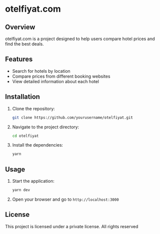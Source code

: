 # otelfiyat.com

## Overview

otelfiyat.com is a project designed to help users compare hotel prices and find the
best deals.

## Features

- Search for hotels by location
- Compare prices from different booking websites
- View detailed information about each hotel

## Installation

1. Clone the repository:
   ```bash
   git clone https://github.com/yourusername/otelfiyat.git
   ```
2. Navigate to the project directory:
   ```bash
   cd otelfiyat
   ```
3. Install the dependencies:
   ```bash
   yarn
   ```

## Usage

1. Start the application:
   ```bash
   yarn dev
   ```
2. Open your browser and go to `http://localhost:3000`

## License

This project is licensed under a private license. All rights reserved
